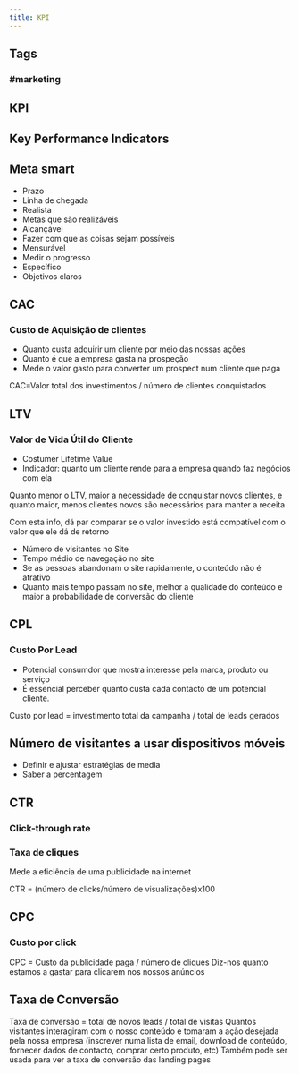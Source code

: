 ```yaml
---
title: KPI
---
```


## Tags
### #marketing
## KPI
## Key Performance Indicators

## Meta smart
- Prazo
- Linha de chegada
- Realista
- Metas que são realizáveis
- Alcançável
- Fazer com que as coisas sejam possíveis
- Mensurável
- Medir o progresso
- Específico
- Objetivos claros

## CAC
### Custo de Aquisição de clientes
- Quanto custa adquirir um cliente por meio das nossas ações
- Quanto é que a empresa gasta na prospeção
- Mede o valor gasto para converter um prospect num cliente que paga

CAC=Valor total dos investimentos / número de clientes conquistados

## LTV
### Valor de Vida Útil do Cliente
- Costumer Lifetime Value
- Indicador: quanto um cliente rende para a empresa quando faz negócios com ela

Quanto menor o LTV, maior a necessidade de conquistar novos clientes, e quanto maior, menos clientes novos são necessários para manter a receita

Com esta info, dá par comparar se o valor investido está compatível com o valor que ele dá de retorno

- Número de visitantes no Site
- Tempo médio de navegação no site
- Se as pessoas abandonam o site rapidamente, o conteúdo não é atrativo
- Quanto mais tempo passam no site, melhor a qualidade do conteúdo e maior a probabilidade de conversão do cliente

## CPL
### Custo Por Lead
- Potencial consumdor que mostra interesse pela marca, produto ou serviço
- É essencial perceber quanto custa cada contacto de um potencial cliente.

Custo por lead = investimento total da campanha / total de leads gerados

## Número de visitantes a usar dispositivos móveis
- Definir e ajustar estratégias de media
- Saber a percentagem

## CTR
### Click-through rate
### Taxa de cliques
Mede a eficiência de uma publicidade na internet

CTR = (número de clicks/número de visualizações)x100

## CPC
### Custo por click
CPC = Custo da publicidade paga / número de cliques
Diz-nos quanto estamos a gastar para clicarem nos nossos anúncios



## Taxa de Conversão
Taxa de conversão = total de novos leads / total de visitas
Quantos visitantes interagiram com o nosso conteúdo e tomaram a ação desejada pela nossa empresa (inscrever numa lista de email, download de conteúdo, fornecer dados de contacto, comprar certo produto, etc)
Também pode ser usada para ver a taxa de conversão das landing pages
